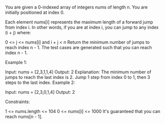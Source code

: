 

You are given a 0-indexed array of integers nums of length n. You are initially positioned at index 0.

Each element nums[i] represents the maximum length of a forward jump from index i. In other words, if you are at index i, you can jump to any index (i + j) where:

0 <= j <= nums[i] and
i + j < n
Return the minimum number of jumps to reach index n - 1. The test cases are generated such that you can reach index n - 1.

 

Example 1:

Input: nums = [2,3,1,1,4]
Output: 2
Explanation: The minimum number of jumps to reach the last index is 2. Jump 1 step from index 0 to 1, then 3 steps to the last index.
Example 2:

Input: nums = [2,3,0,1,4]
Output: 2
 

Constraints:

1 <= nums.length <= 104
0 <= nums[i] <= 1000
It's guaranteed that you can reach nums[n - 1].

 
